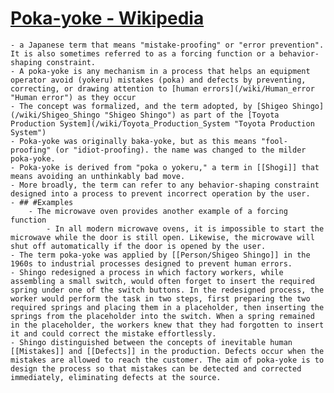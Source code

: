 # [Poka-yoke - Wikipedia](https://en.wikipedia.org/wiki/Poka-yoke)
	- a Japanese term that means "mistake-proofing" or "error prevention". It is also sometimes referred to as a forcing function or a behavior-shaping constraint.
	- A poka-yoke is any mechanism in a process that helps an equipment operator avoid (yokeru) mistakes (poka) and defects by preventing, correcting, or drawing attention to [human errors](/wiki/Human_error "Human error") as they occur
	- The concept was formalized, and the term adopted, by [Shigeo Shingo](/wiki/Shigeo_Shingo "Shigeo Shingo") as part of the [Toyota Production System](/wiki/Toyota_Production_System "Toyota Production System")
	- Poka-yoke was originally baka-yoke, but as this means "fool-proofing" (or "idiot-proofing). the name was changed to the milder poka-yoke.
	- Poka-yoke is derived from "poka o yokeru," a term in [[Shogi]] that means avoiding an unthinkably bad move.
	- More broadly, the term can refer to any behavior-shaping constraint designed into a process to prevent incorrect operation by the user.
	- ## #Examples
		- The microwave oven provides another example of a forcing function
			- In all modern microwave ovens, it is impossible to start the microwave while the door is still open. Likewise, the microwave will shut off automatically if the door is opened by the user.
	- The term poka-yoke was applied by [[Person/Shigeo Shingo]] in the 1960s to industrial processes designed to prevent human errors.
	- Shingo redesigned a process in which factory workers, while assembling a small switch, would often forget to insert the required spring under one of the switch buttons. In the redesigned process, the worker would perform the task in two steps, first preparing the two required springs and placing them in a placeholder, then inserting the springs from the placeholder into the switch. When a spring remained in the placeholder, the workers knew that they had forgotten to insert it and could correct the mistake effortlessly.
	- Shingo distinguished between the concepts of inevitable human [[Mistakes]] and [[Defects]] in the production. Defects occur when the mistakes are allowed to reach the customer. The aim of poka-yoke is to design the process so that mistakes can be detected and corrected immediately, eliminating defects at the source.